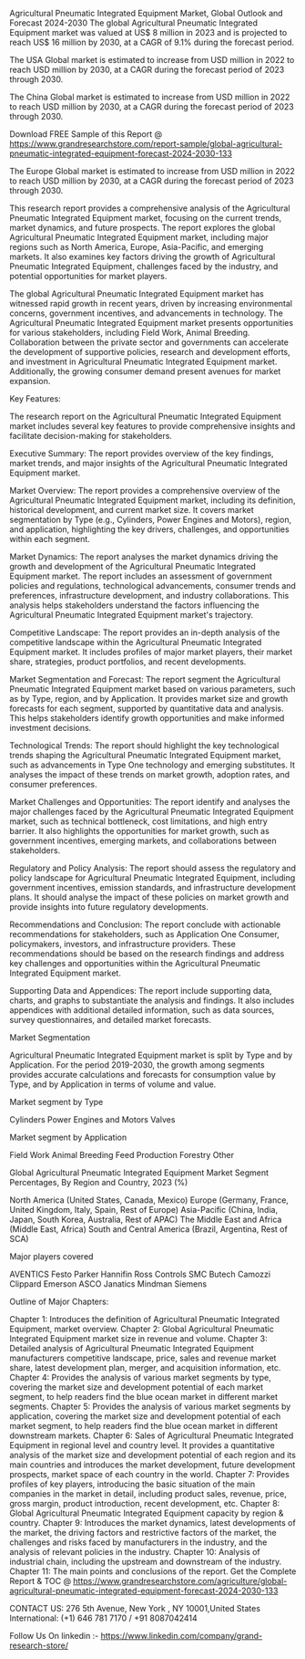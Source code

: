 Agricultural Pneumatic Integrated Equipment Market, Global Outlook and Forecast 2024-2030
The global Agricultural Pneumatic Integrated Equipment market was valued at US$ 8 million in 2023 and is projected to reach US$ 16 million by 2030, at a CAGR of 9.1% during the forecast period.

The USA Global market is estimated to increase from USD million in 2022 to reach USD million by 2030, at a CAGR during the forecast period of 2023 through 2030.

The China Global market is estimated to increase from USD million in 2022 to reach USD million by 2030, at a CAGR during the forecast period of 2023 through 2030.

Download FREE Sample of this Report @ https://www.grandresearchstore.com/report-sample/global-agricultural-pneumatic-integrated-equipment-forecast-2024-2030-133

The Europe Global market is estimated to increase from USD million in 2022 to reach USD million by 2030, at a CAGR during the forecast period of 2023 through 2030.

This research report provides a comprehensive analysis of the Agricultural Pneumatic Integrated Equipment market, focusing on the current trends, market dynamics, and future prospects. The report explores the global Agricultural Pneumatic Integrated Equipment market, including major regions such as North America, Europe, Asia-Pacific, and emerging markets. It also examines key factors driving the growth of Agricultural Pneumatic Integrated Equipment, challenges faced by the industry, and potential opportunities for market players.

The global Agricultural Pneumatic Integrated Equipment market has witnessed rapid growth in recent years, driven by increasing environmental concerns, government incentives, and advancements in technology. The Agricultural Pneumatic Integrated Equipment market presents opportunities for various stakeholders, including Field Work, Animal Breeding. Collaboration between the private sector and governments can accelerate the development of supportive policies, research and development efforts, and investment in Agricultural Pneumatic Integrated Equipment market. Additionally, the growing consumer demand present avenues for market expansion.

Key Features:

The research report on the Agricultural Pneumatic Integrated Equipment market includes several key features to provide comprehensive insights and facilitate decision-making for stakeholders.

Executive Summary: The report provides overview of the key findings, market trends, and major insights of the Agricultural Pneumatic Integrated Equipment market.

Market Overview: The report provides a comprehensive overview of the Agricultural Pneumatic Integrated Equipment market, including its definition, historical development, and current market size. It covers market segmentation by Type (e.g., Cylinders, Power Engines and Motors), region, and application, highlighting the key drivers, challenges, and opportunities within each segment.

Market Dynamics: The report analyses the market dynamics driving the growth and development of the Agricultural Pneumatic Integrated Equipment market. The report includes an assessment of government policies and regulations, technological advancements, consumer trends and preferences, infrastructure development, and industry collaborations. This analysis helps stakeholders understand the factors influencing the Agricultural Pneumatic Integrated Equipment market's trajectory.

Competitive Landscape: The report provides an in-depth analysis of the competitive landscape within the Agricultural Pneumatic Integrated Equipment market. It includes profiles of major market players, their market share, strategies, product portfolios, and recent developments.

Market Segmentation and Forecast: The report segment the Agricultural Pneumatic Integrated Equipment market based on various parameters, such as by Type, region, and by Application. It provides market size and growth forecasts for each segment, supported by quantitative data and analysis. This helps stakeholders identify growth opportunities and make informed investment decisions.

Technological Trends: The report should highlight the key technological trends shaping the Agricultural Pneumatic Integrated Equipment market, such as advancements in Type One technology and emerging substitutes. It analyses the impact of these trends on market growth, adoption rates, and consumer preferences.

Market Challenges and Opportunities: The report identify and analyses the major challenges faced by the Agricultural Pneumatic Integrated Equipment market, such as technical bottleneck, cost limitations, and high entry barrier. It also highlights the opportunities for market growth, such as government incentives, emerging markets, and collaborations between stakeholders.

Regulatory and Policy Analysis: The report should assess the regulatory and policy landscape for Agricultural Pneumatic Integrated Equipment, including government incentives, emission standards, and infrastructure development plans. It should analyse the impact of these policies on market growth and provide insights into future regulatory developments.

Recommendations and Conclusion: The report conclude with actionable recommendations for stakeholders, such as Application One Consumer, policymakers, investors, and infrastructure providers. These recommendations should be based on the research findings and address key challenges and opportunities within the Agricultural Pneumatic Integrated Equipment market.

Supporting Data and Appendices: The report include supporting data, charts, and graphs to substantiate the analysis and findings. It also includes appendices with additional detailed information, such as data sources, survey questionnaires, and detailed market forecasts.

Market Segmentation

Agricultural Pneumatic Integrated Equipment market is split by Type and by Application. For the period 2019-2030, the growth among segments provides accurate calculations and forecasts for consumption value by Type, and by Application in terms of volume and value.

Market segment by Type

Cylinders
Power Engines and Motors
Valves

Market segment by Application

Field Work
Animal Breeding
Feed Production
Forestry
Other

Global Agricultural Pneumatic Integrated Equipment Market Segment Percentages, By Region and Country, 2023 (%)

North America (United States, Canada, Mexico)
Europe (Germany, France, United Kingdom, Italy, Spain, Rest of Europe)
Asia-Pacific (China, India, Japan, South Korea, Australia, Rest of APAC)
The Middle East and Africa (Middle East, Africa)
South and Central America (Brazil, Argentina, Rest of SCA)

Major players covered

AVENTICS
Festo
Parker Hannifin
Ross Controls
SMC
Butech
Camozzi
Clippard
Emerson ASCO
Janatics
Mindman
Siemens

Outline of Major Chapters:

Chapter 1: Introduces the definition of Agricultural Pneumatic Integrated Equipment, market overview.
Chapter 2: Global Agricultural Pneumatic Integrated Equipment market size in revenue and volume.
Chapter 3: Detailed analysis of Agricultural Pneumatic Integrated Equipment manufacturers competitive landscape, price, sales and revenue market share, latest development plan, merger, and acquisition information, etc.
Chapter 4: Provides the analysis of various market segments by type, covering the market size and development potential of each market segment, to help readers find the blue ocean market in different market segments.
Chapter 5: Provides the analysis of various market segments by application, covering the market size and development potential of each market segment, to help readers find the blue ocean market in different downstream markets.
Chapter 6: Sales of Agricultural Pneumatic Integrated Equipment in regional level and country level. It provides a quantitative analysis of the market size and development potential of each region and its main countries and introduces the market development, future development prospects, market space of each country in the world.
Chapter 7: Provides profiles of key players, introducing the basic situation of the main companies in the market in detail, including product sales, revenue, price, gross margin, product introduction, recent development, etc.
Chapter 8: Global Agricultural Pneumatic Integrated Equipment capacity by region & country.
Chapter 9: Introduces the market dynamics, latest developments of the market, the driving factors and restrictive factors of the market, the challenges and risks faced by manufacturers in the industry, and the analysis of relevant policies in the industry.
Chapter 10: Analysis of industrial chain, including the upstream and downstream of the industry.
Chapter 11: The main points and conclusions of the report.
Get the Complete Report & TOC @ https://www.grandresearchstore.com/agriculture/global-agricultural-pneumatic-integrated-equipment-forecast-2024-2030-133

CONTACT US:
276 5th Avenue, New York , NY 10001,United States
International: (+1) 646 781 7170 / +91 8087042414

Follow Us On linkedin :- https://www.linkedin.com/company/grand-research-store/
